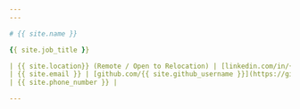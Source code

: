 ```yaml
---
---

# {{ site.name }}

{{ site.job_title }}

| {{ site.location}} (Remote / Open to Relocation) | [linkedin.com/in/{{ site.linkedin_username }}/](https://www.linkedin.com/in/{{ site.linkedin_username }}/) |
| {{ site.email }} | [github.com/{{ site.github_username }}](https://github.com/{{ site.github_username }}) |
| {{ site.phone_number }} |

---
```

